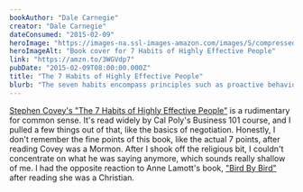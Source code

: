 ```yaml
---
bookAuthor: "Dale Carnegie"
creator: "Dale Carnegie"
dateConsumed: "2015-02-09"
heroImage: "https://images-na.ssl-images-amazon.com/images/S/compressed.photo.goodreads.com/books/1421842784i/36072.jpg"
heroImageAlt: "Book cover for 7 Habits of Highly Effective People"
link: "https://amzn.to/3WGVdp7"
pubDate: "2015-02-09T08:00:00.000Z"
title: "The 7 Habits of Highly Effective People"
blurb: "The seven habits encompass principles such as proactive behavior, beginning with the end in mind, prioritizing important tasks, seeking mutual benefit in relationships, and continuous self-improvement. It is a paradigm shift towards character development and long-term success, offering a timeless guide to achieving effectiveness in various aspects of life."
---
```


[Stephen Covey's "The 7 Habits of Highly Effective People"](https://www.amazon.com/7-Habits-Highly-Effective-People/dp/0935721800/) is a rudimentary for common sense. It's read widely by Cal Poly's Business 101 course, and I pulled a few things out of that, like the basics of negotiation. Honestly, I don't remember the fine points of this book, like the actual 7 points, after reading Covey was a Mormon. After I shook off the religious bit, I couldn't concentrate on what he was saying anymore, which sounds really shallow of me. I had the opposite reaction to Anne Lamott's book, ["Bird By Bird"](/curation/books/2015-02-09-bird-by-bird) after reading she was a Christian.
